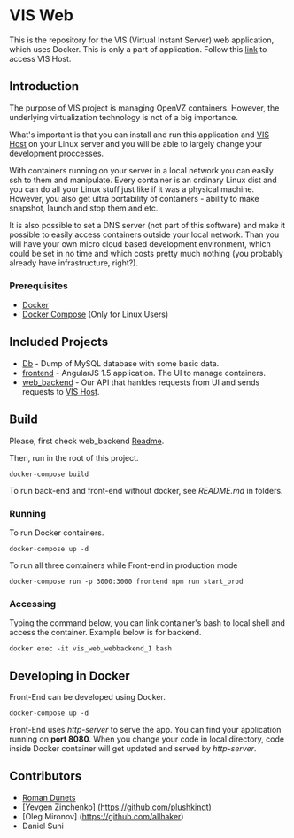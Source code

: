 # VIS Web

This is the repository for the VIS (Virtual Instant Server) web application, which uses Docker. This is only a part of application. Follow this [link](https://github.com/Eficode/virtualinstantserver-host) to access VIS Host.

## Introduction
The purpose of VIS project is managing OpenVZ containers. However, the underlying virtualization technology is not of a big importance.

What's important is that you can install and run this application and [VIS Host](https://github.com/Eficode/virtualinstantserver-host) on your Linux server and you will be able to largely change your development proccesses.

With containers running on your server in a local network you can easily ssh to them and manipulate. Every container is an ordinary Linux dist and you can do all your Linux stuff just like if it was a physical machine. However, you also get ultra portability of containers - ability to make snapshot, launch and stop them and etc.

It is also possible to set a DNS server (not part of this software) and make it possible to easily access containers outside your local network. Than you will have your own micro cloud based development environment, which could be set in no time and which costs pretty much nothing (you probably already have infrastructure, right?).

### Prerequisites

* [Docker](https://docs.docker.com/engine/installation/)
* [Docker Compose](https://docs.docker.com/compose/) (Only for Linux Users)

## Included Projects
-   [Db](../../tree/master/db) - Dump of MySQL database with some basic data.
-   [frontend](../../tree/master/frontend) - AngularJS 1.5 application. The UI to manage containers.
-   [web_backend](../../tree/master/web_backend) - Our API that hanldes requests from UI and sends requests to [VIS Host](https://github.com/Eficode/virtualinstantserver-host).

## Build

Please, first check web_backend [Readme](../../tree/master/web_backend/README.md).

Then, run in the root of this project.
    
    docker-compose build

To run back-end and front-end without docker, see *README.md* in folders.

### Running

To run Docker containers.

    docker-compose up -d
    
To run all three containers while Front-end in production mode

    docker-compose run -p 3000:3000 frontend npm run start_prod

### Accessing
Typing the command below, you can link container's bash to local shell and access the container. Example below is for backend.

    docker exec -it vis_web_webbackend_1 bash


## Developing in Docker
Front-End can be developed using Docker. 

    docker-compose up -d

Front-End uses *http-server* to serve the app. You can find your application running on **port 8080**. 
When you change your code in local directory, code inside Docker container will get updated and served by *http-server*.

## Contributors

-   [Roman Dunets](https://github.com/romandunets)
-   [Yevgen Zinchenko] (https://github.com/plushkinqt)
-   [Oleg Mironov] (https://github.com/allhaker)
-   Daniel Suni
